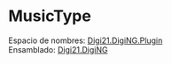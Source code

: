# MusicType

Espacio de nombres: [Digi21.DigiNG.Plugin](../../)  
Ensamblado: [Digi21.DigiNG](../../../digi21.diging/)



